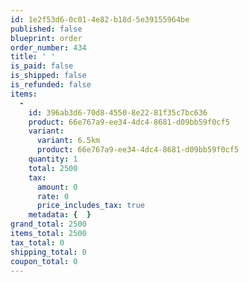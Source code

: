```yaml
---
id: 1e2f53d6-0c01-4e82-b18d-5e39155964be
published: false
blueprint: order
order_number: 434
title: ' '
is_paid: false
is_shipped: false
is_refunded: false
items:
  -
    id: 396ab3d6-70d8-4550-8e22-81f35c7bc636
    product: 66e767a9-ee34-4dc4-8681-d09bb59f0cf5
    variant:
      variant: 6.5km
      product: 66e767a9-ee34-4dc4-8681-d09bb59f0cf5
    quantity: 1
    total: 2500
    tax:
      amount: 0
      rate: 0
      price_includes_tax: true
    metadata: {  }
grand_total: 2500
items_total: 2500
tax_total: 0
shipping_total: 0
coupon_total: 0
---
```

